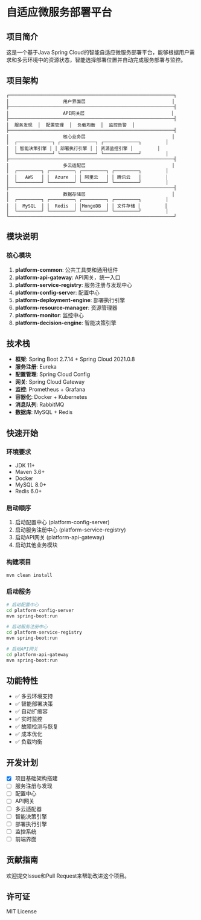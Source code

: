 # 自适应微服务部署平台

## 项目简介

这是一个基于Java Spring Cloud的智能自适应微服务部署平台，能够根据用户需求和多云环境中的资源状态，智能选择部署位置并自动完成服务部署与监控。

## 项目架构

```
┌─────────────────────────────────────────────────────────────┐
│                    用户界面层                                │
├─────────────────────────────────────────────────────────────┤
│                    API网关层                                │
├─────────────────────────────────────────────────────────────┤
│  服务发现  │  配置管理  │  负载均衡  │  监控告警  │
├─────────────────────────────────────────────────────────────┤
│                    核心业务层                                │
│  ┌─────────────┐ ┌─────────────┐ ┌─────────────┐         │
│  │ 智能决策引擎 │ │ 部署执行引擎 │ │ 资源监控引擎 │         │
│  └─────────────┘ └─────────────┘ └─────────────┘         │
├─────────────────────────────────────────────────────────────┤
│                    多云适配层                                │
│  ┌─────────┐ ┌─────────┐ ┌─────────┐ ┌─────────┐         │
│  │   AWS   │ │  Azure  │ │ 阿里云   │ │ 腾讯云   │         │
│  └─────────┘ └─────────┘ └─────────┘ └─────────┘         │
├─────────────────────────────────────────────────────────────┤
│                    数据存储层                                │
│  ┌─────────┐ ┌─────────┐ ┌─────────┐ ┌─────────┐         │
│  │  MySQL  │ │  Redis  │ │MongoDB  │ │ 文件存储 │         │
│  └─────────┘ └─────────┘ └─────────┘ └─────────┘         │
└─────────────────────────────────────────────────────────────┘
```

## 模块说明

### 核心模块

1. **platform-common**: 公共工具类和通用组件
2. **platform-api-gateway**: API网关，统一入口
3. **platform-service-registry**: 服务注册与发现中心
4. **platform-config-server**: 配置中心
5. **platform-deployment-engine**: 部署执行引擎
6. **platform-resource-manager**: 资源管理器
7. **platform-monitor**: 监控中心
8. **platform-decision-engine**: 智能决策引擎

## 技术栈

- **框架**: Spring Boot 2.7.14 + Spring Cloud 2021.0.8
- **服务注册**: Eureka
- **配置管理**: Spring Cloud Config
- **网关**: Spring Cloud Gateway
- **监控**: Prometheus + Grafana
- **容器化**: Docker + Kubernetes
- **消息队列**: RabbitMQ
- **数据库**: MySQL + Redis

## 快速开始

### 环境要求

- JDK 11+
- Maven 3.6+
- Docker
- MySQL 8.0+
- Redis 6.0+

### 启动顺序

1. 启动配置中心 (platform-config-server)
2. 启动服务注册中心 (platform-service-registry)
3. 启动API网关 (platform-api-gateway)
4. 启动其他业务模块

### 构建项目

```bash
mvn clean install
```

### 启动服务

```bash
# 启动配置中心
cd platform-config-server
mvn spring-boot:run

# 启动服务注册中心
cd platform-service-registry
mvn spring-boot:run

# 启动API网关
cd platform-api-gateway
mvn spring-boot:run
```

## 功能特性

- ✅ 多云环境支持
- ✅ 智能部署决策
- ✅ 自动扩缩容
- ✅ 实时监控
- ✅ 故障检测与恢复
- ✅ 成本优化
- ✅ 负载均衡

## 开发计划

- [x] 项目基础架构搭建
- [ ] 服务注册与发现
- [ ] 配置中心
- [ ] API网关
- [ ] 多云适配器
- [ ] 智能决策引擎
- [ ] 部署执行引擎
- [ ] 监控系统
- [ ] 前端界面

## 贡献指南

欢迎提交Issue和Pull Request来帮助改进这个项目。

## 许可证

MIT License 